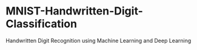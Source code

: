 # MNIST-Handwritten-Digit-Classification
Handwritten Digit Recognition using Machine Learning and Deep Learning
